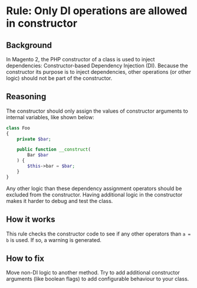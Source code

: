 # Rule: Only DI operations are allowed in constructor
## Background
In Magento 2, the PHP constructor of a class is used to inject dependencies: Constructor-based Dependency Injection (DI).
Because the constructor its purpose is to inject dependencies, other operations (or other logic) should not be part of the
constructor.

## Reasoning
The constructor should only assign the values of constructor arguments to internal variables, like shown below:

```php
class Foo
{
    private $bar;

    public function __construct(
        Bar $bar
    ) {
        $this->bar = $bar;
    }
}
```

Any other logic than these dependency assignment operators should be excluded from the constructor. Having additional logic in
the constructor makes it harder to debug and test the class.

## How it works
This rule checks the constructor code to see if any other operators than `a = b` is used. If so, a warning is generated.

## How to fix
Move non-DI logic to another method. Try to add additional constructor arguments (like boolean flags) to add configurable behaviour to your class.
